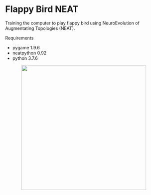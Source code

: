 # Flappy Bird NEAT

Training the computer to play flappy bird using NeuroEvolution of Augmentating Topologies (NEAT).

Requirements
* pygame 1.9.6
* neatpython 0.92
* python 3.7.6
<p align="center"><img src="images/flappy-bird-run.gif" width="400px"></p>
